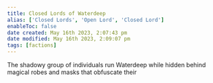 ```yaml
---
title: Closed Lords of Waterdeep
alias: ['Closed Lords', 'Open Lord', 'Closed Lord']
enableToc: false
date created: May 16th 2023, 2:07:43 pm
date modified: May 16th 2023, 2:09:07 pm
tags: [factions]
---
```

The shadowy group of individuals run Waterdeep while hidden behind magical robes and masks that obfuscate their
